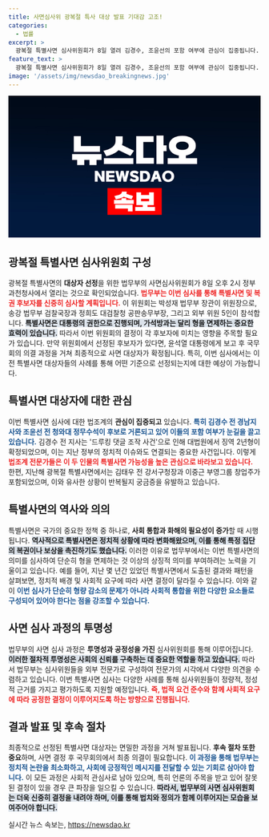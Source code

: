 ```yaml
---
title: 사면심사위 광복절 특사 대상 발표 기대감 고조!
categories:
  - 법률
excerpt: >
  광복절 특별사면 심사위원회가 8일 열려 김경수, 조윤선의 포함 여부에 관심이 집중됩니다. 법무부가 선정할 사면 후보는 윤석열 대통령의 재가를 거쳐 최종 확정됩니다. 누구의 운명이 바뀔지 주목해보세요!
feature_text: >
  광복절 특별사면 심사위원회가 8일 열려 김경수, 조윤선의 포함 여부에 관심이 집중됩니다. 법무부가 선정할 사면 후보는 윤석열 대통령의 재가를 거쳐 최종 확정됩니다. 누구의 운명이 바뀔지 주목해보세요!
image: '/assets/img/newsdao_breakingnews.jpg'
---
```


<p><img src="/assets/img/newsdao_breakingnews.jpg" alt="firstkoreanews 속보" /></p>

<h2>광복절 특별사면 심사위원회 구성</h2>

<p data-ke-size="size16">광복절 특별사면의 <b>대상자 선정</b>을 위한 법무부의 사면심사위원회가 8일 오후 2시 정부과천청사에서 열리는 것으로 확인되었습니다. <b><span style="color: #ee2323;">법무부는 이번 심사를 통해 특별사면 및 복권 후보자를 신중히 심사할 계획입니다.</span></b> 이 위원회는 박성재 법무부 장관이 위원장으로, 송강 법무부 검찰국장과 정희도 대검찰청 공판송무부장, 그리고 외부 위원 5인이 참석합니다. <b><span style="background-color: #21538527;">특별사면은 대통령의 권한으로 진행되며, 가석방과는 달리 형을 면제하는 중요한 효력이 있습니다.</span></b> 따라서 이번 위원회의 결정이 각 후보자에 미치는 영향을 주목할 필요가 있습니다. 만약 위원회에서 선정된 후보자가 있다면, 윤석열 대통령에게 보고 후 국무회의 의결 과정을 거쳐 최종적으로 사면 대상자가 확정됩니다. 특히, 이번 심사에서는 이전 특별사면 대상자들의 사례를 통해 어떤 기준으로 선정되는지에 대한 예상이 가능합니다.</p>

<h2>특별사면 대상자에 대한 관심</h2>

<p data-ke-size="size16">이번 특별사면 심사에 대한 법조계의 <b>관심이 집중되고</b> 있습니다. <b><span style="color: #1a5490;">특히 김경수 전 경남지사와 조윤선 전 청와대 정무수석이 후보로 거론되고 있어 이들의 포함 여부가 눈길을 끌고 있습니다.</span></b> 김경수 전 지사는 '드루킹 댓글 조작 사건'으로 인해 대법원에서 징역 2년형이 확정되었으며, 이는 지난 정부의 정치적 이슈와도 연결되는 중요한 사건입니다. 이렇게 <b><span style="color: #ee2323;">법조계 전문가들은 이 두 인물의 특별사면 가능성을 높은 관심으로 바라보고 있습니다.</span></b> 한편, 지난해 광복절 특별사면에서는 김태우 전 강서구청장과 이중근 부영그룹 창업주가 포함되었으며, 이와 유사한 상황이 반복될지 궁금증을 유발하고 있습니다.</p>

<h2>특별사면의 역사와 의의</h2>

<p data-ke-size="size16">특별사면은 국가의 중요한 정책 중 하나로, <b>사회 통합과 화해의 필요성이 증가</b>할 때 시행됩니다. <b><span style="background-color: #21538527;">역사적으로 특별사면은 정치적 상황에 따라 변화해왔으며, 이를 통해 특정 집단의 복권이나 보상을 촉진하기도 했습니다.</span></b> 이러한 이유로 법무부에서는 이번 특별사면의 의미를 심사하여 단순히 형을 면제하는 것 이상의 상징적 의미를 부여하려는 노력을 기울이고 있습니다. 예를 들어, 지난 몇 년간 있었던 특별사면에서 도출된 결과와 패턴을 살펴보면, 정치적 배경 및 사회적 요구에 따라 사면 결정이 달라질 수 있습니다. 이와 같이 <b><span style="color: #1a5490;">이번 심사가 단순히 형량 감소의 문제가 아니라 사회적 통합을 위한 다양한 요소들로 구성되어 있어야 한다는 점을 강조할 수 있습니다.</span></b></p>

<h2>사면 심사 과정의 투명성</h2>

<p data-ke-size="size16">법무부의 사면 심사 과정은 <b>투명성과 공정성을 가진</b> 심사위원회를 통해 이루어집니다. <b><span style="background-color: #21538527;">이러한 절차적 투명성은 사회의 신뢰를 구축하는 데 중요한 역할을 하고 있습니다.</span></b> 따라서 법무부는 심사위원들을 외부 전문가로 구성하여 전문가의 시각에서 다양한 의견을 수렴하고 있습니다. 이번 특별사면 심사는 다양한 사례를 통해 심사위원들이 정량적, 정성적 근거를 가지고 평가하도록 지원할 예정입니다. <b><span style="color: #ee2323;">즉, 법적 요건 준수와 함께 사회적 요구에 따라 공정한 결정이 이루어지도록 하는 방향으로 진행됩니다.</span></b></p>

<h2>결과 발표 및 후속 절차</h2>

<p data-ke-size="size16">최종적으로 선정된 특별사면 대상자는 면밀한 과정을 거쳐 발표됩니다. <b>후속 절차 또한 중요</b>하며, 사면 결정 후 국무회의에서 최종 의결이 필요합니다. <b><span style="color: #1a5490;">이 과정을 통해 법무부는 정치적 논란을 최소화하고, 사회에 긍정적인 메시지를 전달할 수 있는 기회로 삼아야 합니다.</span></b> 이 모든 과정은 사회적 관심사로 남아 있으며, 특히 언론의 주목을 받고 있어 잘못된 결정이 있을 경우 큰 파장을 일으킬 수 있습니다. <b><span style="background-color: #21538527;">따라서, 법무부의 사면 심사위원회는 더욱 신중히 결정을 내려야 하며, 이를 통해 법치와 정의가 함께 이루어지는 모습을 보여주어야 합니다.</span></b></p>
실시간 뉴스 속보는, <a href="https://newsdao.kr" rel="dofollow">https://newsdao.kr</a>


